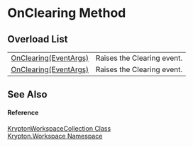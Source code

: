# OnClearing Method


## Overload List
<table>
<tr>
<td><a href="a5284762-e287-192b-9596-5cc485446368.md">OnClearing(EventArgs)</a></td>
<td>Raises the Clearing event.</td></tr>
<tr>
<td><a href="9980193b-fff4-3e04-4407-885b367e60ca.md">OnClearing(EventArgs)</a></td>
<td>Raises the Clearing event.</td></tr>
</table>

## See Also


#### Reference
<a href="f010355e-2019-ad4b-849d-d86a3884d7ea.md">KryptonWorkspaceCollection Class</a>  
<a href="0dbf488f-9676-a1e5-a949-1b4bcea03d52.md">Krypton.Workspace Namespace</a>  
